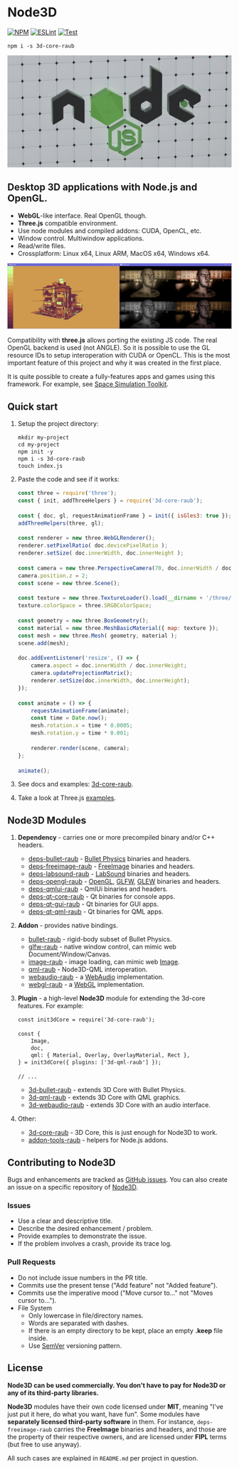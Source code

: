 # Node3D

[![NPM](https://badge.fury.io/js/3d-core-raub.svg)](https://badge.fury.io/js/3d-core-raub)
[![ESLint](https://github.com/node-3d/3d-core-raub/actions/workflows/eslint.yml/badge.svg)](https://github.com/node-3d/3d-core-raub/actions/workflows/eslint.yml)
[![Test](https://github.com/node-3d/3d-core-raub/actions/workflows/test.yml/badge.svg)](https://github.com/node-3d/3d-core-raub/actions/workflows/test.yml)

```console
npm i -s 3d-core-raub
```

![Node3D](/logo/front/logo.png)


## Desktop 3D applications with **Node.js** and **OpenGL**.

* **WebGL**-like interface. Real OpenGL though.
* **Three.js** compatible environment.
* Use node modules and compiled addons: CUDA, OpenCL, etc.
* Window control. Multiwindow applications.
* Read/write files.
* Crossplatform: Linux x64, Linux ARM, MacOS x64, Windows x64.

![Example](https://github.com/node-3d/3d-core-raub/raw/4.1.0/examples/screenshot.png)

Compatibility with **three.js** allows porting the existing JS code.
The real OpenGL backend is used (not ANGLE). So it is possible to use the GL resource IDs
to setup interoperation with CUDA or OpenCL. This is the most important feature of this
project and why it was created in the first place.

It is quite possible to create a fully-features apps and games using this framework.
For example, see
[Space Simulation Toolkit](https://store.steampowered.com/app/1196080/Space_Simulation_Toolkit/).


## Quick start

1. Setup the project directory:
	
	```console
	mkdir my-project
	cd my-project
	npm init -y
	npm i -s 3d-core-raub
	touch index.js
	```
1. Paste the code and see if it works:
	
	```javascript
	const three = require('three');
	const { init, addThreeHelpers } = require('3d-core-raub');

	const { doc, gl, requestAnimationFrame } = init({ isGles3: true });
	addThreeHelpers(three, gl);

	const renderer = new three.WebGLRenderer();
	renderer.setPixelRatio( doc.devicePixelRatio );
	renderer.setSize( doc.innerWidth, doc.innerHeight );

	const camera = new three.PerspectiveCamera(70, doc.innerWidth / doc.innerHeight, 1, 1000);
	camera.position.z = 2;
	const scene = new three.Scene();

	const texture = new three.TextureLoader().load(__dirname + '/three/textures/crate.gif');
	texture.colorSpace = three.SRGBColorSpace;

	const geometry = new three.BoxGeometry();
	const material = new three.MeshBasicMaterial({ map: texture });
	const mesh = new three.Mesh( geometry, material );
	scene.add(mesh);

	doc.addEventListener('resize', () => {
		camera.aspect = doc.innerWidth / doc.innerHeight;
		camera.updateProjectionMatrix();
		renderer.setSize(doc.innerWidth, doc.innerHeight);
	});

	const animate = () => {
		requestAnimationFrame(animate);
		const time = Date.now();
		mesh.rotation.x = time * 0.0005;
		mesh.rotation.y = time * 0.001;
		
		renderer.render(scene, camera);
	};

	animate();
	```

1. See docs and examples: [3d-core-raub](https://github.com/raub/node-3d-core).

1. Take a look at Three.js [examples](https://threejs.org/examples/).


## Node3D Modules

1. **Dependency** - carries one or more precompiled binary and/or C++ headers.
	* [deps-bullet-raub](https://github.com/node-3d/deps-bullet-raub) -
	[Bullet Physics](https://pybullet.org/wordpress/) binaries and headers.
	* [deps-freeimage-raub](https://github.com/node-3d/deps-freeimage-raub) -
	[FreeImage](http://freeimage.sourceforge.net/) binaries and headers.
	* [deps-labsound-raub](https://github.com/node-3d/deps-labsound-raub) -
	[LabSound](https://github.com/LabSound/LabSound) binaries and headers.
	* [deps-opengl-raub](https://github.com/node-3d/deps-opengl-raub) -
	[OpenGL](https://www.opengl.org/), [GLFW](https://www.glfw.org/),
	[GLEW](http://glew.sourceforge.net/) binaries and headers.
	* [deps-qmlui-raub](https://github.com/node-3d/deps-qmlui-raub) -
	QmlUi binaries and headers.
	* [deps-qt-core-raub](https://github.com/node-3d/deps-qt-core-raub) -
	Qt binaries for console apps.
	* [deps-qt-gui-raub](https://github.com/node-3d/deps-qt-gui-raub) -
	Qt binaries for GUI apps.
	* [deps-qt-qml-raub](https://github.com/node-3d/deps-qt-qml-raub) -
	Qt binaries for QML apps.

1. **Addon** - provides native bindings.
	* [bullet-raub](https://github.com/node-3d/bullet-raub) -
	rigid-body subset of Bullet Physics.
	* [glfw-raub](https://github.com/node-3d/glfw-raub) -
	native window control, can mimic web Document/Window/Canvas.
	* [image-raub](https://github.com/node-3d/image-raub) -
	image loading, can mimic web
	[Image](https://developer.mozilla.org/en-US/docs/Web/API/HTMLImageElement/Image).
	* [qml-raub](https://github.com/node-3d/qml-raub) -
	Node3D-QML interoperation.
	* [webaudio-raub](https://github.com/node-3d/webaudio-raub) -
	a [WebAudio](https://developer.mozilla.org/en-US/docs/Web/API/Web_Audio_API)
	implementation.
	* [webgl-raub](https://github.com/node-3d/webgl-raub) -
	a [WebGL](https://developer.mozilla.org/en-US/docs/Web/API/WebGL_API)
	implementation.

1. **Plugin** - a high-level **Node3D** module for extending the 3d-core features.
For example:
	
	```
	const init3dCore = require('3d-core-raub');
	
	const {
		Image,
		doc,
		qml: { Material, Overlay, OverlayMaterial, Rect },
	} = init3dCore({ plugins: ['3d-qml-raub'] });
	
	// ...
	```
	
	* [3d-bullet-raub](https://github.com/node-3d/3d-bullet-raub) -
	extends 3D Core with Bullet Physics.
	* [3d-qml-raub](https://github.com/node-3d/3d-qml-raub) -
	extends 3D Core with QML graphics.
	* [3d-webaudio-raub](https://github.com/node-3d/3d-webaudio-raub) -
	extends 3D Core with an audio interface.

1. Other:
	* [3d-core-raub](https://github.com/node-3d/3d-core-raub) -
	3D Core, this is just enough for Node3D to work.
	* [addon-tools-raub](https://github.com/node-3d/addon-tools-raub) -
	helpers for Node.js addons.


## Contributing to Node3D

Bugs and enhancements are tracked as
[GitHub issues](https://github.com/node-3d/node-3d/issues).
You can also create an issue on a specific repository of
[Node3D]((https://github.com/node-3d)).


### Issues

* Use a clear and descriptive title.
* Describe the desired enhancement / problem.
* Provide examples to demonstrate the issue.
* If the problem involves a crash, provide its trace log.


### Pull Requests

* Do not include issue numbers in the PR title.
* Commits use the present tense ("Add feature" not "Added feature").
* Commits use the imperative mood ("Move cursor to..." not "Moves cursor to...").
* File System
	* Only lowercase in file/directory names.
	* Words are separated with dashes.
	* If there is an empty directory to be kept, place an empty **.keep** file inside.
	* Use [SemVer](https://semver.org) versioning pattern.


## License

**Node3D can be used commercially. You don't have to pay for Node3D or
any of its third-party libraries.**

**Node3D** modules have their own code licensed under **MIT**, meaning
"I've just put it here, do what you want, have fun". Some
modules have **separately licensed third-party software** in them. For instance,
`deps-freeimage-raub` carries the **FreeImage**
binaries and headers, and those are the property of their respective owners,
and are licensed under **FIPL** terms (but free to use anyway).

All such cases are explained in `README.md` per project in question.
